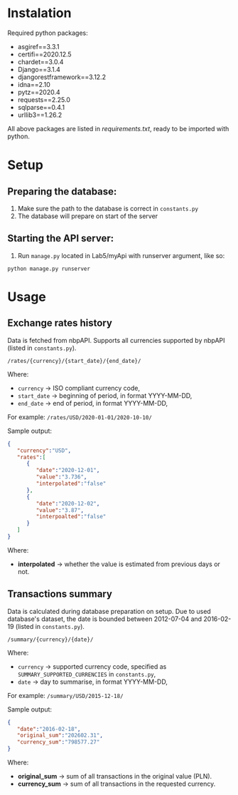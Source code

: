 # Instalation
Required python packages:
- asgiref==3.3.1
- certifi==2020.12.5
- chardet==3.0.4
- Django==3.1.4
- djangorestframework==3.12.2
- idna==2.10
- pytz==2020.4
- requests==2.25.0
- sqlparse==0.4.1
- urllib3==1.26.2

All above packages are listed in *requirements.txt*, ready to be imported with python.
# Setup
## Preparing the database:
1. Make sure the path to the database is correct in `constants.py`
2. The database will prepare on start of the server

## Starting the API server:
1. Run `manage.py` located in Lab5/myApi with runserver argument, like so:

`python manage.py runserver`

# Usage
## Exchange rates history
Data is fetched from nbpAPI. Supports all currencies supported by nbpAPI (listed in `constants.py`).


`/rates/{currency}/{start_date}/{end_date}/`

Where:
- `currency` -> ISO compliant currency code,
- `start_date` -> beginning of period, in format YYYY-MM-DD,
- `end_date` -> end of period, in format YYYY-MM-DD,

For example: `/rates/USD/2020-01-01/2020-10-10/`

Sample output:
```json
{
   "currency":"USD",
   "rates":[
      {
         "date":"2020-12-01",
         "value":"3.736",
         "interpolated":"false"
      },
      {
         "date":"2020-12-02",
         "value":"3.87",
         "interpoalted":"false"
      }
   ]
}
```
Where:
- **interpolated** -> whether the value is estimated from previous days or not.

## Transactions summary
Data is calculated during database preparation on setup. Due to used database's dataset, the date is bounded between 2012-07-04 and 2016-02-19 (listed in `constants.py`).

`/summary/{currency}/{date}/`

Where:
- `currency` -> supported currency code, specified as `SUMMARY_SUPPORTED_CURRENCIES` in `constants.py`,
- `date` -> day to summarise, in format YYYY-MM-DD,

For example: `/summary/USD/2015-12-18/`

Sample output:
```json
{
   "date":"2016-02-18",
   "original_sum":"202602.31",
   "currency_sum":"798577.27"
}
```
Where:
- **original_sum** -> sum of all transactions in the original value (PLN).
- **currency_sum** -> sum of all transactions in the requested currency.
